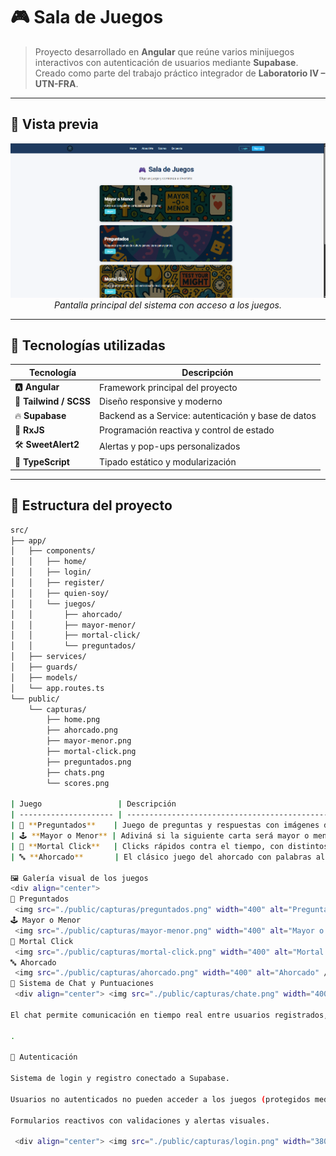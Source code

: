 # 🎮 Sala de Juegos

> Proyecto desarrollado en **Angular** que reúne varios minijuegos interactivos con autenticación de usuarios mediante **Supabase**.  
> Creado como parte del trabajo práctico integrador de **Laboratorio IV – UTN-FRA**.

---

## 📸 Vista previa

<div align="center">
  <img src="./public/capturas/home.png" width="600" alt="Vista del Home" />
  <br/>
  <em>Pantalla principal del sistema con acceso a los juegos.</em>
</div>

---

## 🚀 Tecnologías utilizadas

| Tecnología | Descripción |
|-------------|-------------|
| 🅰️ **Angular** | Framework principal del proyecto |
| 🎨 **Tailwind / SCSS** | Diseño responsive y moderno |
| 🔥 **Supabase** | Backend as a Service: autenticación y base de datos |
| 🧠 **RxJS** | Programación reactiva y control de estado |
| 🛠️ **SweetAlert2** | Alertas y pop-ups personalizados |
| 🧩 **TypeScript** | Tipado estático y modularización |

---

## 🧱 Estructura del proyecto

```bash
src/
├── app/
│   ├── components/
│   │   ├── home/
│   │   ├── login/
│   │   ├── register/
│   │   ├── quien-soy/
│   │   └── juegos/
│   │       ├── ahorcado/
│   │       ├── mayor-menor/
│   │       ├── mortal-click/
│   │       └── preguntados/
│   ├── services/
│   ├── guards/
│   ├── models/
│   └── app.routes.ts
└── public/
    └── capturas/
        ├── home.png
        ├── ahorcado.png
        ├── mayor-menor.png
        ├── mortal-click.png
        ├── preguntados.png
        ├── chats.png
        └── scores.png

| Juego                 | Descripción                                                                              |
| --------------------- | ---------------------------------------------------------------------------------------- |
| 🧠 **Preguntados**    | Juego de preguntas y respuestas con imágenes dinámicas obtenidas desde la Wikipedia API. |
| 🕹️ **Mayor o Menor** | Adiviná si la siguiente carta será mayor o menor que la actual.                          |
| 🧨 **Mortal Click**   | Clicks rápidos contra el tiempo, con distintos niveles de dificultad.                    |
| 🔤 **Ahorcado**       | El clásico juego del ahorcado con palabras aleatorias.                                   |

🖼️ Galería visual de los juegos
<div align="center">
🧠 Preguntados
 <img src="./public/capturas/preguntados.png" width="400" alt="Preguntados" />
🕹️ Mayor o Menor
 <img src="./public/capturas/mayor-menor.png" width="400" alt="Mayor o Menor" />
🧨 Mortal Click
 <img src="./public/capturas/mortal-click.png" width="400" alt="Mortal Click" />
🔤 Ahorcado
 <img src="./public/capturas/ahorcado.png" width="400" alt="Ahorcado" /> </div>
💬 Sistema de Chat y Puntuaciones
 <div align="center"> <img src="./public/capturas/chate.png" width="400" alt="Chat de usuarios" /> <img src="./public/capturas/scores.png" width="400" alt="Tabla de puntuaciones" /> </div>

El chat permite comunicación en tiempo real entre usuarios registrados, mientras que la sección de puntuaciones muestra los mejores resultados guardados en Supabase.

.

🔐 Autenticación

Sistema de login y registro conectado a Supabase.

Usuarios no autenticados no pueden acceder a los juegos (protegidos mediante un AuthGuard).

Formularios reactivos con validaciones y alertas visuales.

 <div align="center"> <img src="./public/capturas/login.png" width="380" alt="Login" /> <img src="./public/capturas/register.png" width="380" alt="Registro" /> </div>